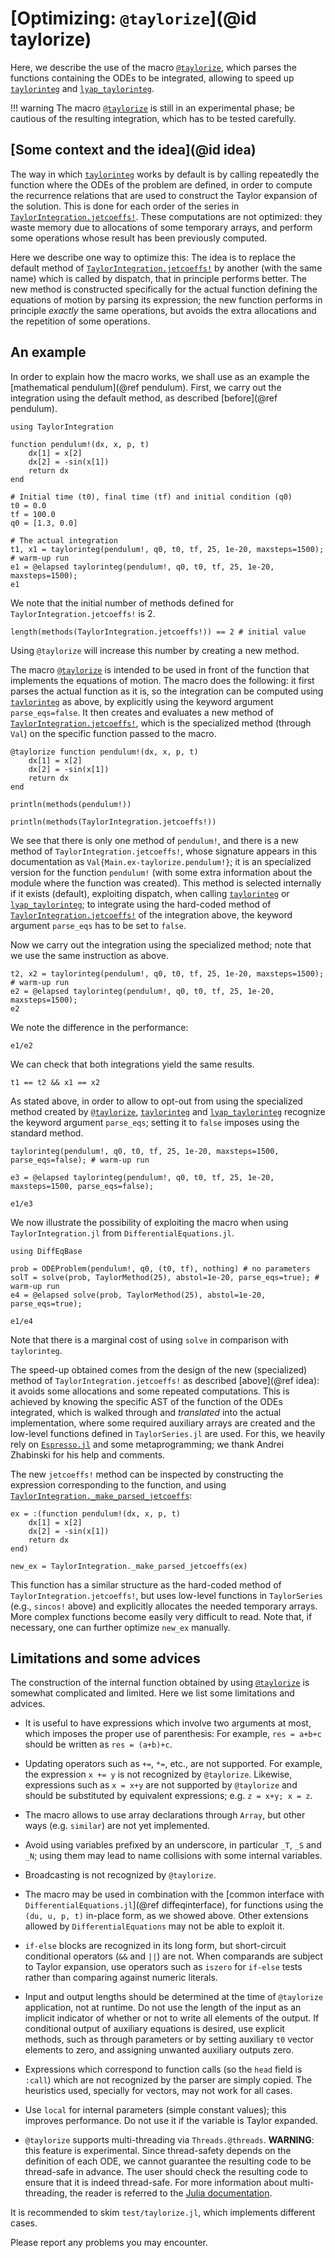 # [Optimizing: `@taylorize`](@id taylorize)

Here, we describe the use of the macro [`@taylorize`](@ref), which
parses the functions containing the ODEs to be integrated, allowing to speed up
[`taylorinteg`](@ref) and [`lyap_taylorinteg`](@ref).

!!! warning
    The macro [`@taylorize`](@ref) is still in an experimental phase;
    be cautious of the resulting integration, which has to be tested
    carefully.

## [Some context and the idea](@id idea)

The way in which [`taylorinteg`](@ref) works by default is by calling
repeatedly the function where the ODEs of the problem are defined, in
order to compute the recurrence relations that are used to construct
the Taylor expansion of the solution. This is done for each order of
the series in [`TaylorIntegration.jetcoeffs!`](@ref). These computations are
not optimized: they waste memory due to allocations of some temporary
arrays, and perform some operations whose result has been previously
computed.

Here we describe one way to optimize this: The idea is to replace the
default method of [`TaylorIntegration.jetcoeffs!`](@ref) by another (with the
same name) which is called by dispatch, that in principle performs better.
The new method is constructed specifically for the actual function
defining the equations of motion by parsing its expression; the new
function performs in principle *exactly* the same operations, but avoids
the extra allocations and the repetition of some operations.


## An example

In order to explain how the macro works, we shall use as an example the
[mathematical pendulum](@ref pendulum). First, we carry out the integration
using the default method, as described [before](@ref pendulum).

```@example taylorize
using TaylorIntegration

function pendulum!(dx, x, p, t)
    dx[1] = x[2]
    dx[2] = -sin(x[1])
    return dx
end

# Initial time (t0), final time (tf) and initial condition (q0)
t0 = 0.0
tf = 100.0
q0 = [1.3, 0.0]

# The actual integration
t1, x1 = taylorinteg(pendulum!, q0, t0, tf, 25, 1e-20, maxsteps=1500); # warm-up run
e1 = @elapsed taylorinteg(pendulum!, q0, t0, tf, 25, 1e-20, maxsteps=1500);
e1
```

We note that the initial number of methods defined for
`TaylorIntegration.jetcoeffs!` is 2.
```@example taylorize
length(methods(TaylorIntegration.jetcoeffs!)) == 2 # initial value
```
Using `@taylorize` will increase this number by creating a new method.

The macro [`@taylorize`](@ref) is intended to be used in front of the function
that implements the equations of motion. The macro does the following: it
first parses the actual function as it is, so the integration can be computed
using [`taylorinteg`](@ref) as above, by explicitly using the keyword
argument `parse_eqs=false`. It then creates and evaluates a new method of
[`TaylorIntegration.jetcoeffs!`](@ref), which is the specialized method
(through `Val`) on the specific function passed to the macro.

```@example taylorize
@taylorize function pendulum!(dx, x, p, t)
    dx[1] = x[2]
    dx[2] = -sin(x[1])
    return dx
end

println(methods(pendulum!))
```

```@example taylorize
println(methods(TaylorIntegration.jetcoeffs!))
```

We see that there is only one method of `pendulum!`, and
there is a new method of `TaylorIntegration.jetcoeffs!`, whose signature appears
in this documentation as `Val{Main.ex-taylorize.pendulum!}`; it is
an specialized version for the function `pendulum!` (with some extra information
about the module where the function was created). This method
is selected internally if it exists (default), exploiting dispatch, when
calling [`taylorinteg`](@ref) or [`lyap_taylorinteg`](@ref); to integrate
using the hard-coded method of [`TaylorIntegration.jetcoeffs!`](@ref) of the
integration above, the keyword argument `parse_eqs` has to be set to `false`.

Now we carry out the integration using the specialized method; note that we
use the same instruction as above.

```@example taylorize
t2, x2 = taylorinteg(pendulum!, q0, t0, tf, 25, 1e-20, maxsteps=1500); # warm-up run
e2 = @elapsed taylorinteg(pendulum!, q0, t0, tf, 25, 1e-20, maxsteps=1500);
e2
```

We note the difference in the performance:
```@example taylorize
e1/e2
```

We can check that both integrations yield the same results.
```@example taylorize
t1 == t2 && x1 == x2
```

As stated above, in order to allow to opt-out from using the specialized method
created by [`@taylorize`](@ref), [`taylorinteg`](@ref) and
[`lyap_taylorinteg`](@ref) recognize the keyword argument `parse_eqs`;
setting it to `false` imposes using the standard method.
```@example taylorize
taylorinteg(pendulum!, q0, t0, tf, 25, 1e-20, maxsteps=1500, parse_eqs=false); # warm-up run

e3 = @elapsed taylorinteg(pendulum!, q0, t0, tf, 25, 1e-20, maxsteps=1500, parse_eqs=false);

e1/e3
```

We now illustrate the possibility of exploiting the macro
when using `TaylorIntegration.jl` from `DifferentialEquations.jl`.
```@example taylorize
using DiffEqBase

prob = ODEProblem(pendulum!, q0, (t0, tf), nothing) # no parameters
solT = solve(prob, TaylorMethod(25), abstol=1e-20, parse_eqs=true); # warm-up run
e4 = @elapsed solve(prob, TaylorMethod(25), abstol=1e-20, parse_eqs=true);

e1/e4
```
Note that there is a marginal cost of using `solve` in comparison
with `taylorinteg`.

The speed-up obtained comes from the design of the new (specialized) method of
`TaylorIntegration.jetcoeffs!` as described [above](@ref idea): it avoids some
allocations and some repeated computations. This is achieved by knowing the
specific AST of the function of the ODEs integrated, which is walked
through and *translated* into the actual implementation, where some
required auxiliary arrays are created and the low-level functions defined in
`TaylorSeries.jl` are used.
For this, we heavily rely on [`Espresso.jl`](https://github.com/dfdx/Espresso.jl) and
some metaprogramming; we thank Andrei Zhabinski for his help and comments.

The new `jetcoeffs!` method can be inspected by constructing the expression
corresponding to the function, and using
[`TaylorIntegration._make_parsed_jetcoeffs`](@ref):

```@example taylorize
ex = :(function pendulum!(dx, x, p, t)
    dx[1] = x[2]
    dx[2] = -sin(x[1])
    return dx
end)

new_ex = TaylorIntegration._make_parsed_jetcoeffs(ex)
```

This function has a similar structure as the hard-coded method of
`TaylorIntegration.jetcoeffs!`, but uses low-level functions in `TaylorSeries`
(e.g., `sincos!` above) and explicitly allocates the needed temporary arrays.
More complex functions become easily very difficult to read. Note that,
if necessary, one can further optimize `new_ex` manually.


## Limitations and some advices

The construction of the internal function obtained by using
[`@taylorize`](@ref) is somewhat complicated and limited. Here we
list some limitations and advices.

- It is useful to have expressions which involve two arguments at most, which
  imposes the proper use of parenthesis: For example, `res = a+b+c` should be
  written as `res = (a+b)+c`.

- Updating operators such as `+=`, `*=`, etc., are not supported. For
  example, the expression `x += y` is not recognized by `@taylorize`. Likewise,
  expressions such as `x = x+y` are not supported by `@taylorize` and should be
  substituted by equivalent expressions; e.g. `z = x+y; x = z`.

- The macro allows to use array declarations through `Array`, but other ways
  (e.g. `similar`) are not yet implemented.

- Avoid using variables prefixed by an underscore, in particular `_T`, `_S` and
  `_N`; using them may lead to name collisions with some internal variables.

- Broadcasting is not recognized by `@taylorize`.

- The macro may be used in combination with the [common interface with
  `DifferentialEquations.jl`](@ref diffeqinterface), for functions using the
  `(du, u, p, t)` in-place form, as we showed above. Other extensions allowed by
  `DifferentialEquations` may not be able to exploit it.

- `if-else` blocks are recognized in its long form, but short-circuit
  conditional operators (`&&` and `||`) are not.  When comparands are subject to
  Taylor expansion, use operators such as `iszero` for `if-else` tests
  rather than comparing against numeric literals.

- Input and output lengths should be determined at the time of `@taylorize`
  application, not at runtime.  Do not use the length of the input as an
  implicit indicator of whether or not to write all elements of the output.  If
  conditional output of auxiliary equations is desired, use explicit methods,
  such as through parameters or by setting auxiliary `t0` vector elements
  to zero, and assigning unwanted auxiliary outputs zero.

- Expressions which correspond to function calls (so the `head` field is
  `:call`) which are not recognized by the parser are simply copied. The
  heuristics used, specially for vectors, may not work for all cases.

- Use `local` for internal parameters (simple constant values); this improves
  performance. Do not use it if the variable is Taylor expanded.

- `@taylorize` supports multi-threading via `Threads.@threads`. **WARNING**:
  this feature is experimental. Since thread-safety depends on the definition
  of each ODE, we cannot guarantee the resulting code to be thread-safe in
  advance. The user should check the resulting code to ensure that it is indeed
  thread-safe. For more information about multi-threading, the reader is
  referred to the [Julia documentation](https://docs.julialang.org/en/v1/manual/parallel-computing#man-multithreading-1).

It is recommended to skim `test/taylorize.jl`, which implements different
cases.

Please report any problems you may encounter.
